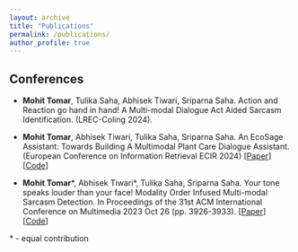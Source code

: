```yaml
---
layout: archive
title: "Publications"
permalink: /publications/
author_profile: true
---
```


<!-- For recent publications please refer to my [Google Scholar's page](). -->

## Conferences

* **Mohit Tomar**, Tulika Saha, Abhisek Tiwari, Sriparna Saha. Action and Reaction go hand in hand! A Multi-modal Dialogue Act Aided Sarcasm Identification. (LREC-Coling 2024).

* **Mohit Tomar**, Abhisek Tiwari, Tulika Saha, Sriparna Saha. An EcoSage Assistant: Towards Building A Multimodal Plant Care Dialogue Assistant. (European Conference on Information Retrieval ECIR 2024) \[[Paper](https://arxiv.org/abs/2401.06807)\] \[[Code](https://github.com/mohit2b/EcoSage)\]

* **Mohit Tomar**\*, Abhisek Tiwari\*, Tulika Saha, Sriparna Saha. Your tone speaks louder than your face! Modality Order Infused Multi-modal Sarcasm Detection. In Proceedings of the 31st ACM International Conference on Multimedia 2023 Oct 26 (pp. 3926-3933). \[[Paper](https://dl.acm.org/doi/10.1145/3581783.3612528)\] \[[Code](https://github.com/mohit2b/MO-Sarcation)\]

<!-- ## Journal

* **Mohit Tomar**\*, Abhisek Tiwari\*, Sriparna Saha. Towards Knowledge-Infused Automated Disease Diagnosis Assistant (Scientific Reports 2024). -->

<!-- ## Under Review

* **Mohit Tomar**, Tulika Saha, Abhisek Tiwari, Sriparna Saha. Action and Reaction go hand in hand! A Multi-modal Dialogue Act Aided Sarcasm Identification.
-->

\* - equal contribution




